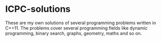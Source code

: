 # ICPC-solutions

These are my own solutions of several programming problems written in C++11. 
The problems cover several programming fields like dynamic programming, binary search, graphs, geometry, maths and so on.

